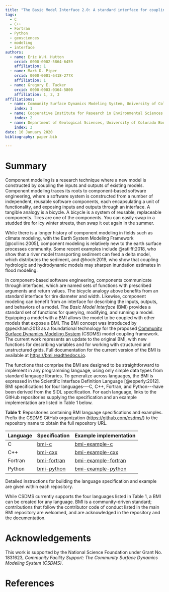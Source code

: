 ```yaml
---
title: "The Basic Model Interface 2.0: A standard interface for coupling numerical models in the geosciences"
tags:
  - C
  - C++
  - Fortran
  - Python
  - geosciences
  - modeling
  - interface
authors:
  - name: Eric W.H. Hutton
    orcid: 0000-0002-5864-6459
    affiliation: 1
  - name: Mark D. Piper
    orcid: 0000-0001-6418-277X
    affiliation: 1
  - name: Gregory E. Tucker
    orcid: 0000-0003-0364-5800
    affiliation: 1, 2, 3
affiliations:
  - name: Community Surface Dynamics Modeling System, University of Colorado Boulder
    index: 1
  - name: Cooperative Institute for Research in Environmental Sciences (CIRES), University of Colorado Boulder
    index: 2
  - name: Department of Geological Sciences, University of Colorado Boulder
    index: 3
date: 10 January 2020
bibliography: paper.bib

---
```


# Summary

Component modeling is a research technique
where a new model is constructed by coupling the inputs and outputs
of existing models.
Component modeling traces its roots
to component-based software engineering,
where a software system is constructed from a number
of independent, reusable software components,
each encapsulating a unit of functionality,
and exposing inputs and outputs through an interface.
A tangible analogy is a bicycle.
A bicycle is a system of reusable, replaceable components.
Tires are one of the components.
You can easily swap in a studded tire for icy winter streets,
then swap it out again in the summer.

While there is a longer history of component modeling
in fields such as climate modeling,
with the Earth System Modeling Framework [@collins:2005],
component modeling is relatively new
to the earth surface processes community.
Some recent examples include
@ratliff:2018, who show that a river model transporting sediment
can feed a delta model, which distributes the sediment,
and @hoch:2019, who show that coupling hydrologic and hydrodynamic models
may sharpen inundation estimates in flood modeling.

In component-based software engineering,
components communicate through interfaces,
which are named sets of functions
with prescribed arguments and return values.
The bicycle analogy above benefits from an standard interface
for tire diameter and width.
Likewise,
component modeling can benefit from an interface
for describing the inputs, outputs, and behaviors of a model.
The *Basic Model Interface* (BMI)
provides a standard set of functions
for querying, modifying, and running a model.
Equipping a model with a BMI
allows the model to be coupled with other models that expose a BMI.
The BMI concept was introduced by @peckham:2013
as a foundational technology for the proposed
[Community Surface Dynamics Modeling System](https://csdms.colorado.edu)
(CSDMS)
model coupling framework.
The current work represents an update to the original BMI,
with new functions for describing variables
and for working with structured and unstructured grids.
Full documentation for the current version of the BMI
is available at https://bmi.readthedocs.io.

The functions that comprise the BMI are designed
to be straightforward to implement in any programming language,
using only simple data types from standard language libraries.
To generalize across languages,
the BMI is expressed in the Scientific Interface Definition Language
[@epperly:2012].
BMI specifications for four languages---C, C++, Fortran, and Python---have
been derived from the SIDL specification.
For each language,
links to the GitHub repositories supplying the specification
and an example implementation are listed in Table 1 below.

**Table 1:**
Repositories containing BMI language specifications and examples.
Prefix the CSDMS GitHub organization (https://github.com/csdms/) to the
repository name to obtain the full repository URL.

| Language | Specification | Example implementation |
| -------- | ------------- | ---------------------- |
| C        | [bmi-c]       | [bmi-example-c]        |
| C++      | [bmi-cxx]     | [bmi-example-cxx]      |
| Fortran  | [bmi-fortran] | [bmi-example-fortran]  |
| Python   | [bmi-python]  | [bmi-example-python]   |

[bmi-c]: https://github.com/csdms/bmi-c
[bmi-cxx]: https://github.com/csdms/bmi-cxx
[bmi-fortran]: https://github.com/csdms/bmi-fortran
[bmi-python]: https://github.com/csdms/bmi-python
[bmi-example-c]: https://github.com/csdms/bmi-example-c
[bmi-example-cxx]: https://github.com/csdms/bmi-example-cxx
[bmi-example-fortran]: https://github.com/csdms/bmi-example-fortran
[bmi-example-python]: https://github.com/csdms/bmi-example-python

Detailed instructions for building the language specification and example
are given within each repository.

While CSDMS currently supports the four languages listed in Table 1,
a BMI can be created for any language.
BMI is a community-driven standard;
contributions that follow the contributor code of conduct
listed in the main BMI repository are welcomed,
and are acknowledged in the repository and the documentation.

# Acknowledgements

This work is supported by the National Science Foundation
under Grant No. 1831623, *Community Facility Support: The
Community Surface Dynamics Modeling System (CSDMS)*.

# References
